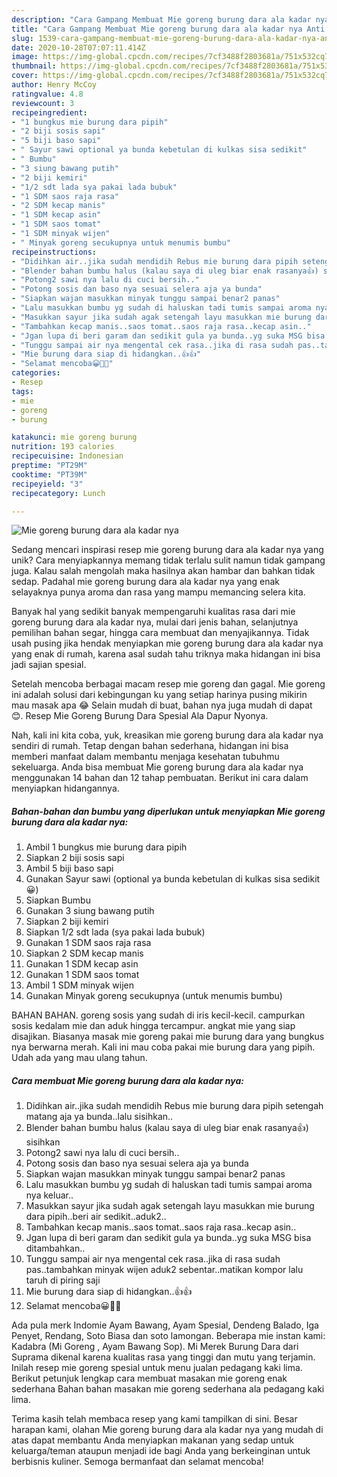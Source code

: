 ```yaml
---
description: "Cara Gampang Membuat Mie goreng burung dara ala kadar nya Anti Gagal"
title: "Cara Gampang Membuat Mie goreng burung dara ala kadar nya Anti Gagal"
slug: 1539-cara-gampang-membuat-mie-goreng-burung-dara-ala-kadar-nya-anti-gagal
date: 2020-10-28T07:07:11.414Z
image: https://img-global.cpcdn.com/recipes/7cf3488f2803681a/751x532cq70/mie-goreng-burung-dara-ala-kadar-nya-foto-resep-utama.jpg
thumbnail: https://img-global.cpcdn.com/recipes/7cf3488f2803681a/751x532cq70/mie-goreng-burung-dara-ala-kadar-nya-foto-resep-utama.jpg
cover: https://img-global.cpcdn.com/recipes/7cf3488f2803681a/751x532cq70/mie-goreng-burung-dara-ala-kadar-nya-foto-resep-utama.jpg
author: Henry McCoy
ratingvalue: 4.8
reviewcount: 3
recipeingredient:
- "1 bungkus mie burung dara pipih"
- "2 biji sosis sapi"
- "5 biji baso sapi"
- " Sayur sawi optional ya bunda kebetulan di kulkas sisa sedikit"
- " Bumbu"
- "3 siung bawang putih"
- "2 biji kemiri"
- "1/2 sdt lada sya pakai lada bubuk"
- "1 SDM saos raja rasa"
- "2 SDM kecap manis"
- "1 SDM kecap asin"
- "1 SDM saos tomat"
- "1 SDM minyak wijen"
- " Minyak goreng secukupnya untuk menumis bumbu"
recipeinstructions:
- "Didihkan air..jika sudah mendidih Rebus mie burung dara pipih setengah matang aja ya bunda..lalu sisihkan.."
- "Blender bahan bumbu halus (kalau saya di uleg biar enak rasanya👍) sisihkan"
- "Potong2 sawi nya lalu di cuci bersih.."
- "Potong sosis dan baso nya sesuai selera aja ya bunda"
- "Siapkan wajan masukkan minyak tunggu sampai benar2 panas"
- "Lalu masukkan bumbu yg sudah di haluskan tadi tumis sampai aroma nya keluar.."
- "Masukkan sayur jika sudah agak setengah layu masukkan mie burung dara pipih..beri air sedikit..aduk2.."
- "Tambahkan kecap manis..saos tomat..saos raja rasa..kecap asin.."
- "Jgan lupa di beri garam dan sedikit gula ya bunda..yg suka MSG bisa ditambahkan.."
- "Tunggu sampai air nya mengental cek rasa..jika di rasa sudah pas..tambahkan minyak wijen aduk2 sebentar..matikan kompor lalu taruh di piring saji"
- "Mie burung dara siap di hidangkan..👍👍"
- "Selamat mencoba😀🙏🙏"
categories:
- Resep
tags:
- mie
- goreng
- burung

katakunci: mie goreng burung 
nutrition: 193 calories
recipecuisine: Indonesian
preptime: "PT29M"
cooktime: "PT39M"
recipeyield: "3"
recipecategory: Lunch

---
```



![Mie goreng burung dara ala kadar nya](https://img-global.cpcdn.com/recipes/7cf3488f2803681a/751x532cq70/mie-goreng-burung-dara-ala-kadar-nya-foto-resep-utama.jpg)

Sedang mencari inspirasi resep mie goreng burung dara ala kadar nya yang unik? Cara menyiapkannya memang tidak terlalu sulit namun tidak gampang juga. Kalau salah mengolah maka hasilnya akan hambar dan bahkan tidak sedap. Padahal mie goreng burung dara ala kadar nya yang enak selayaknya punya aroma dan rasa yang mampu memancing selera kita.

Banyak hal yang sedikit banyak mempengaruhi kualitas rasa dari mie goreng burung dara ala kadar nya, mulai dari jenis bahan, selanjutnya pemilihan bahan segar, hingga cara membuat dan menyajikannya. Tidak usah pusing jika hendak menyiapkan mie goreng burung dara ala kadar nya yang enak di rumah, karena asal sudah tahu triknya maka hidangan ini bisa jadi sajian spesial.

Setelah mencoba berbagai macam resep mie goreng dan gagal. Mie goreng ini adalah solusi dari kebingungan ku yang setiap harinya pusing mikirin mau masak apa 😂 Selain mudah di buat, bahan nya juga mudah di dapat 😊. Resep Mie Goreng Burung Dara Spesial Ala Dapur Nyonya.


Nah, kali ini kita coba, yuk, kreasikan mie goreng burung dara ala kadar nya sendiri di rumah. Tetap dengan bahan sederhana, hidangan ini bisa memberi manfaat dalam membantu menjaga kesehatan tubuhmu sekeluarga. Anda bisa membuat Mie goreng burung dara ala kadar nya menggunakan 14 bahan dan 12 tahap pembuatan. Berikut ini cara dalam menyiapkan hidangannya.

<!--inarticleads1-->

##### Bahan-bahan dan bumbu yang diperlukan untuk menyiapkan Mie goreng burung dara ala kadar nya:

1. Ambil 1 bungkus mie burung dara pipih
1. Siapkan 2 biji sosis sapi
1. Ambil 5 biji baso sapi
1. Gunakan  Sayur sawi (optional ya bunda kebetulan di kulkas sisa sedikit😀)
1. Siapkan  Bumbu
1. Gunakan 3 siung bawang putih
1. Siapkan 2 biji kemiri
1. Siapkan 1/2 sdt lada (sya pakai lada bubuk)
1. Gunakan 1 SDM saos raja rasa
1. Siapkan 2 SDM kecap manis
1. Gunakan 1 SDM kecap asin
1. Gunakan 1 SDM saos tomat
1. Ambil 1 SDM minyak wijen
1. Gunakan  Minyak goreng secukupnya (untuk menumis bumbu)


BAHAN BAHAN. goreng sosis yang sudah di iris kecil-kecil. campurkan sosis kedalam mie dan aduk hingga tercampur. angkat mie yang siap disajikan. Biasanya masak mie goreng pakai mie burung dara yang bungkus nya berwarna merah. Kali ini mau coba pakai mie burung dara yang pipih. Udah ada yang mau ulang tahun. 

<!--inarticleads2-->

##### Cara membuat Mie goreng burung dara ala kadar nya:

1. Didihkan air..jika sudah mendidih Rebus mie burung dara pipih setengah matang aja ya bunda..lalu sisihkan..
1. Blender bahan bumbu halus (kalau saya di uleg biar enak rasanya👍) sisihkan
1. Potong2 sawi nya lalu di cuci bersih..
1. Potong sosis dan baso nya sesuai selera aja ya bunda
1. Siapkan wajan masukkan minyak tunggu sampai benar2 panas
1. Lalu masukkan bumbu yg sudah di haluskan tadi tumis sampai aroma nya keluar..
1. Masukkan sayur jika sudah agak setengah layu masukkan mie burung dara pipih..beri air sedikit..aduk2..
1. Tambahkan kecap manis..saos tomat..saos raja rasa..kecap asin..
1. Jgan lupa di beri garam dan sedikit gula ya bunda..yg suka MSG bisa ditambahkan..
1. Tunggu sampai air nya mengental cek rasa..jika di rasa sudah pas..tambahkan minyak wijen aduk2 sebentar..matikan kompor lalu taruh di piring saji
1. Mie burung dara siap di hidangkan..👍👍
1. Selamat mencoba😀🙏🙏


Ada pula merk Indomie Ayam Bawang, Ayam Spesial, Dendeng Balado, Iga Penyet, Rendang, Soto Biasa dan soto lamongan. Beberapa mie instan kami: Kadabra (Mi Goreng , Ayam Bawang Sop). Mi Merek Burung Dara dari Suprama dikenal karena kualitas rasa yang tinggi dan mutu yang terjamin. Inilah resep mie goreng spesial untuk menu jualan pedagang kaki lima. Berikut petunjuk lengkap cara membuat masakan mie goreng enak sederhana Bahan bahan masakan mie goreng sederhana ala pedagang kaki lima. 

Terima kasih telah membaca resep yang kami tampilkan di sini. Besar harapan kami, olahan Mie goreng burung dara ala kadar nya yang mudah di atas dapat membantu Anda menyiapkan makanan yang sedap untuk keluarga/teman ataupun menjadi ide bagi Anda yang berkeinginan untuk berbisnis kuliner. Semoga bermanfaat dan selamat mencoba!
